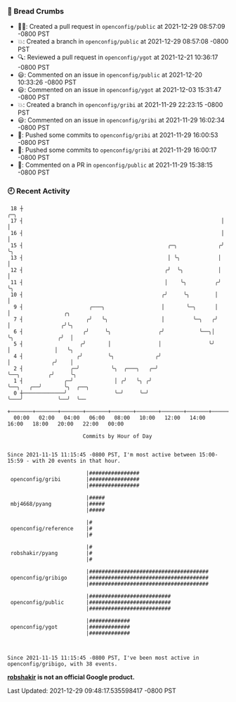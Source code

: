 ### 🍞 Bread Crumbs

 * ✍🏼: Created a pull request in `openconfig/public` at 2021-12-29 08:57:09 -0800 PST
 * 💥: Created a branch in `openconfig/public` at 2021-12-29 08:57:08 -0800 PST
 * 🔍: Reviewed a pull request in  `openconfig/ygot` at 2021-12-21 10:36:17 -0800 PST
 * 😃: Commented on an issue in `openconfig/public` at 2021-12-20 10:33:26 -0800 PST
 * 😃: Commented on an issue in `openconfig/ygot` at 2021-12-03 15:31:47 -0800 PST
 * 💥: Created a branch in `openconfig/gribi` at 2021-11-29 22:23:15 -0800 PST
 * 😃: Commented on an issue in `openconfig/gribi` at 2021-11-29 16:02:34 -0800 PST
 * 🚢: Pushed some commits to `openconfig/gribi` at 2021-11-29 16:00:53 -0800 PST
 * 🚢: Pushed some commits to `openconfig/gribi` at 2021-11-29 16:00:17 -0800 PST
 * 💬: Commented on a PR in  `openconfig/public` at 2021-11-29 15:38:15 -0800 PST

### 🕘 Recent Activity
```
 18 ┼                                                               ╭─╮
 17 ┤                                                               │ │
 16 ┤                                                               │ │
 15 ┤                                              ╭─╮             ╭╯ ╰╮
 13 ┤                                              │ ╰╮            │   │
 12 ┤                                             ╭╯  ╰╮           │   │
 11 ┤                                             │    ╰╮         ╭╯   ╰╮
 10 ┤                                            ╭╯     ╰╮        │     │
  9 ┤                     ╭───╮                  │       ╰─╮      │     │                 ╭╮
  7 ┤                    ╭╯   ╰╮                 │         ╰─╮   ╭╯     │                ╭╯╰╮
  6 ┤                   ╭╯     ╰╮               ╭╯           ╰──╮│      ╰╮              ╭╯  │
  5 ┤                  ╭╯       │               │               ╰╯       │              │   ╰╮
  4 ┤                 ╭╯        ╰╮             ╭╯                        │             ╭╯    │
  2 ┤               ╭─╯          ╰╮  ╭───╮   ╭─╯                         ╰──╮         ╭╯     ╰╮
  1 ┤             ╭─╯             │ ╭╯   ╰╮ ╭╯                              ╰──╮   ╭──╯       ╰╮  ╭──╮
  0 ┼─────────────╯               ╰─╯     ╰─╯                                  ╰───╯           ╰──╯  ╰──
    +───────+───────+───────+───────+───────+───────+───────+───────+───────+───────+───────+───────+────
  00:00   02:00   04:00   06:00   08:00   10:00   12:00   14:00   16:00   18:00   20:00   22:00   00:00   

						Commits by Hour of Day


Since 2021-11-15 11:15:45 -0800 PST, I'm most active between 15:00-15:59 - with 20 events in that hour.

```



```
                         |################
 openconfig/gribi        |################
                         |################

                         |#####
 mbj4668/pyang           |#####
                         |#####

                         |#
 openconfig/reference    |#
                         |#

                         |#
 robshakir/pyang         |#
                         |#

                         |######################################
 openconfig/gribigo      |######################################
                         |######################################

                         |##########################
 openconfig/public       |##########################
                         |##########################

                         |#############
 openconfig/ygot         |#############
                         |#############



Since 2021-11-15 11:15:45 -0800 PST, I've been most active in openconfig/gribigo, with 38 events.

```
**[robshakir](mailto:robjs@google.com) is not an official Google product.**  


Last Updated: 2021-12-29 09:48:17.535598417 -0800 PST
